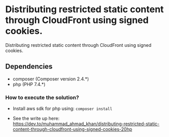 # Distributing restricted static content through CloudFront using signed cookies.

Distributing restricted static content through CloudFront using signed cookies.

## Dependencies

- composer (Composer version 2.4.*)
- php (PHP 7.4.*)

### How to execute the solution?

- Install aws sdk for php using: `composer install`

* See the write up here:
  https://dev.to/muhammad_ahmad_khan/distributing-restricted-static-content-through-cloudfront-using-signed-cookies-20hp

